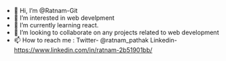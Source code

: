 - 👋 Hi, I’m @Ratnam-Git
- 👀 I’m interested in web develpment
- 🌱 I’m currently learning react.
- 💞️ I’m looking to collaborate on any projects related to web development
- 📫 How to reach me :
            Twitter- @ratnam_pathak
            Linkedin- https://www.linkedin.com/in/ratnam-2b51901bb/


<!---
Ratnam-Git/Ratnam-Git is a ✨ special ✨ repository because its `README.md` (this file) appears on your GitHub profile.
You can click the Preview link to take a look at your changes.
--->
